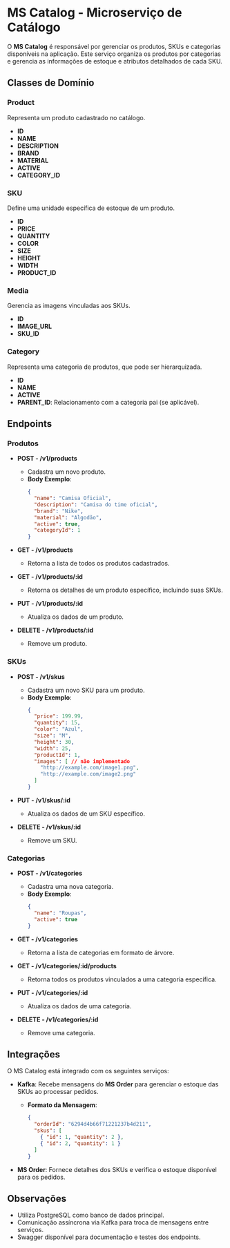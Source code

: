 # MS Catalog - Microserviço de Catálogo

O **MS Catalog** é responsável por gerenciar os produtos, SKUs e categorias disponíveis na aplicação. Este serviço organiza os produtos por categorias e gerencia as informações de estoque e atributos detalhados de cada SKU.

## Classes de Domínio

### Product
Representa um produto cadastrado no catálogo.
- **ID**
- **NAME**
- **DESCRIPTION**
- **BRAND**
- **MATERIAL**
- **ACTIVE**
- **CATEGORY_ID**

### SKU
Define uma unidade específica de estoque de um produto.
- **ID**
- **PRICE**
- **QUANTITY**
- **COLOR**
- **SIZE**
- **HEIGHT**
- **WIDTH**
- **PRODUCT_ID**

### Media
Gerencia as imagens vinculadas aos SKUs.
- **ID**
- **IMAGE_URL**
- **SKU_ID**

### Category
Representa uma categoria de produtos, que pode ser hierarquizada.
- **ID**
- **NAME**
- **ACTIVE**
- **PARENT_ID**: Relacionamento com a categoria pai (se aplicável).

## Endpoints

### Produtos
- **POST - /v1/products**
    - Cadastra um novo produto.
    - **Body Exemplo**:
      ```json
      {
        "name": "Camisa Oficial",
        "description": "Camisa do time oficial",
        "brand": "Nike",
        "material": "Algodão",
        "active": true,
        "categoryId": 1
      }
      ```

- **GET - /v1/products**
    - Retorna a lista de todos os produtos cadastrados.

- **GET - /v1/products/:id**
    - Retorna os detalhes de um produto específico, incluindo suas SKUs.

- **PUT - /v1/products/:id**
    - Atualiza os dados de um produto.

- **DELETE - /v1/products/:id**
    - Remove um produto.

### SKUs
- **POST - /v1/skus**
    - Cadastra um novo SKU para um produto.
    - **Body Exemplo**:
      ```json
      {
        "price": 199.99,
        "quantity": 15,
        "color": "Azul",
        "size": "M",
        "height": 30,
        "width": 25,
        "productId": 1,
        "images": [ // não implementado
          "http://example.com/image1.png",
          "http://example.com/image2.png"
        ]
      }
      ```

- **PUT - /v1/skus/:id**
    - Atualiza os dados de um SKU específico.

- **DELETE - /v1/skus/:id**
    - Remove um SKU.

### Categorias
- **POST - /v1/categories**
    - Cadastra uma nova categoria.
    - **Body Exemplo**:
      ```json
      {
        "name": "Roupas",
        "active": true
      }
      ```

- **GET - /v1/categories**
    - Retorna a lista de categorias em formato de árvore.

- **GET - /v1/categories/:id/products**
    - Retorna todos os produtos vinculados a uma categoria específica.

- **PUT - /v1/categories/:id**
    - Atualiza os dados de uma categoria.

- **DELETE - /v1/categories/:id**
    - Remove uma categoria.

## Integrações

O MS Catalog está integrado com os seguintes serviços:
- **Kafka**: Recebe mensagens do **MS Order** para gerenciar o estoque das SKUs ao processar pedidos.
    - **Formato da Mensagem**:
      ```json
      {
        "orderId": "6294d4b66f71221237b4d211",
        "skus": [
          { "id": 1, "quantity": 2 },
          { "id": 2, "quantity": 1 }
        ]
      }
      ```

- **MS Order**: Fornece detalhes dos SKUs e verifica o estoque disponível para os pedidos.

## Observações
- Utiliza PostgreSQL como banco de dados principal.
- Comunicação assíncrona via Kafka para troca de mensagens entre serviços.
- Swagger disponível para documentação e testes dos endpoints.
